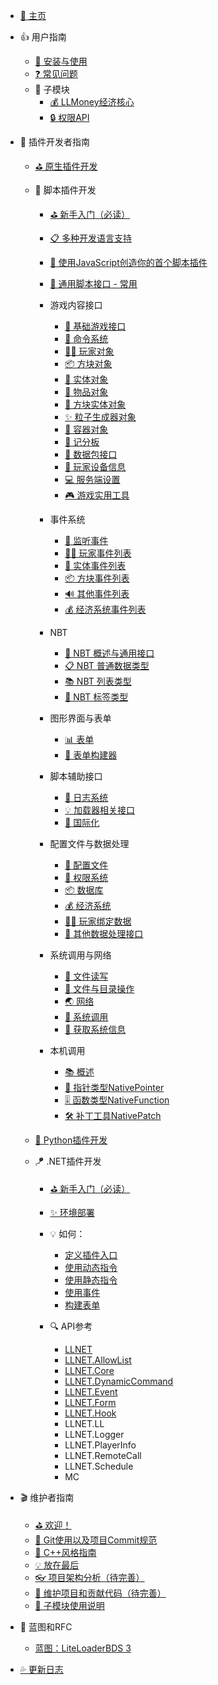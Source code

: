 - [🎨 主页](/README.md)

- 👍 用户指南
    - [🔨 安装与使用](/Usage.md)
    - [❓ 常见问题](/FAQ.md)
    - 🧩 子模块
        - [💰 LLMoney经济核心](/Submodules/LLMoney.md)
        - [🔒 权限API](/Submodules/PermAPI.md)

- 🍔 插件开发者指南
    - [⛳ 原生插件开发](https://cpp.docs.litebds.com/zh-Hans)

    - 🎯 脚本插件开发
        - [⛳ 新手入门（必读）](LLSEPluginDevelopment/README.md)
        - [📋 多种开发语言支持](LLSEPluginDevelopment/LanguageSupport.md)
        - [📜 使用JavaScript创造你的首个脚本插件](LLSEPluginDevelopment/LLSEJSPlugin.md)
        - [💼 通用脚本接口 - 常用](LLSEPluginDevelopment/ScriptAPI/ScriptHelp.md)

        - 游戏内容接口
            - [🎨 基础游戏接口](LLSEPluginDevelopment/GameAPI/Basic.md)
            - [🎯 命令系统](LLSEPluginDevelopment/GameAPI/Command.md)
            - [🏃‍♂️ 玩家对象](LLSEPluginDevelopment/GameAPI/Player.md)
            - [📦 方块对象](LLSEPluginDevelopment/GameAPI/Block.md)
            - [🎈 实体对象](LLSEPluginDevelopment/GameAPI/Entity.md)
            - [🧰 物品对象](LLSEPluginDevelopment/GameAPI/Item.md)
            - [📮 方块实体对象](LLSEPluginDevelopment/GameAPI/BlockEntity.md)
            - [✨ 粒子生成器对象](LLSEPluginDevelopment/GameAPI/Particle.md)
            - [👜 容器对象](LLSEPluginDevelopment/GameAPI/Container.md)
            - [📝 记分板](LLSEPluginDevelopment/GameAPI/ScoreBoard.md)
            - [📩 数据包接口](LLSEPluginDevelopment/GameAPI/Packet.md)
            - [📱 玩家设备信息](LLSEPluginDevelopment/GameAPI/Device.md)
            - [💻 服务端设置](LLSEPluginDevelopment/GameAPI/Server.md)
            - [🎮 游戏实用工具](LLSEPluginDevelopment/GameAPI/GameUtils.md)

        - 事件系统
            - [🔔 监听事件](LLSEPluginDevelopment/EventAPI/Listen.md)
            - [🏃‍♂️ 玩家事件列表](LLSEPluginDevelopment/EventAPI/PlayerEvents.md)
            - [🎈 实体事件列表](LLSEPluginDevelopment/EventAPI/EntityEvents.md)
            - [📦 方块事件列表](LLSEPluginDevelopment/EventAPI/BlockEvents.md)
            - [🔊 其他事件列表](LLSEPluginDevelopment/EventAPI/OtherEvents.md)
            - [💰 经济系统事件列表](LLSEPluginDevelopment/EventAPI/EconomicEvents.md)

        - NBT
            - [🥽 NBT 概述与通用接口](LLSEPluginDevelopment/NbtAPI/NBT.md)
            - [📋 NBT 普通数据类型](LLSEPluginDevelopment/NbtAPI/NBTValue.md)
            - [📚 NBT 列表类型](LLSEPluginDevelopment/NbtAPI/NBTList.md)
            - [📒 NBT 标签类型](LLSEPluginDevelopment/NbtAPI/NBTCompound.md)

        - 图形界面与表单
            - [📊 表单](LLSEPluginDevelopment/GuiAPI/Form.md)
            - [📰 表单构建器](LLSEPluginDevelopment/GuiAPI/FormBuilder.md)

        - 脚本辅助接口
            - [📅 日志系统](LLSEPluginDevelopment/ScriptAPI/Logger.md)
            - [💡 加载器相关接口](LLSEPluginDevelopment/ScriptAPI/Ll.md)
            - [🛫 国际化](LLSEPluginDevelopment/ScriptAPI/i18n.md)

        - 配置文件与数据处理
            - [🔨 配置文件](LLSEPluginDevelopment/DataAPI/ConfigFile.md)
            - [🔐 权限系统](/LLSEPluginDevelopment/DataAPI/PermAPI.md)
            - [📦 数据库](LLSEPluginDevelopment/DataAPI/DataBase.md)
            - [💰 经济系统](LLSEPluginDevelopment/DataAPI/Economy.md)
            - [🏃‍♂️ 玩家绑定数据](LLSEPluginDevelopment/DataAPI/PlayerData.md)
            - [🧰 其他数据处理接口](LLSEPluginDevelopment/DataAPI/OtherData.md)

        - 系统调用与网络
            - [📝 文件读写](LLSEPluginDevelopment/SystemAPI/File.md)
            - [📂 文件与目录操作](LLSEPluginDevelopment/SystemAPI/FileSystem.md)
            - [🌏 网络](LLSEPluginDevelopment/SystemAPI/Network.md)
            - [📡 系统调用](LLSEPluginDevelopment/SystemAPI/SystemCall.md)
            - [📜 获取系统信息](LLSEPluginDevelopment/SystemAPI/SystemInfo.md)
            
        - 本机调用
            - [📚 概述](LLSEPluginDevelopment/NativeAPI/Summary.md)
            - [📲 指针类型NativePointer](LLSEPluginDevelopment/NativeAPI/NativePointer.md)
            - [🎚️ 函数类型NativeFunction](LLSEPluginDevelopment/NativeAPI/NativeFunction.md)
            - [🛠️ 补丁工具NativePatch](LLSEPluginDevelopment/NativeAPI/NativePatch.md)

    - [🍳 Python插件开发](https://github.com/twoone-3/BDSpyrunner/wiki/Devlopment)

    - 🪁 .NET插件开发
        - [⛳ 新手入门（必读）](/DotNETPluginDevelopment/README.md)

        - [✨ 环境部署](/DotNETPluginDevelopment/Deploy.md)

        - 💡 如何：
            - [定义插件入口](/DotNETPluginDevelopment/HowTo/PluginEntry.md)
            - [使用动态指令](/DotNETPluginDevelopment/HowTo/DynamicCommand.md)
            - [使用静态指令](/DotNETPluginDevelopment/HowTo/Static_DynamicCommand.md)
            - [使用事件](/DotNETPluginDevelopment/HowTo/UseEvent.md)
            - [构建表单](/DotNETPluginDevelopment/HowTo/BuildForm.md)

        - 🔍 API参考
            - [LLNET](/DotNETPluginDevelopment/APIs/Namespace/LLNET/LLNET.md)
            - [LLNET.AllowList](/DotNETPluginDevelopment/APIs/Namespace/LLNET.AllowList/LLNET.AllowList.md)
            - [LLNET.Core](/DotNETPluginDevelopment/APIs/Namespace/LLNET.Core/LLNET.Core.md)
            - [LLNET.DynamicCommand](/DotNETPluginDevelopment/APIs/Namespace/LLNET.DynamicCommand/LLNET.DynamicCommand.md)
            - [LLNET.Event](/DotNETPluginDevelopment/APIs/Namespace/LLNET.Event/LLNET.Event.md)
            - [LLNET.Form](/DotNETPluginDevelopment/APIs/Namespace/LLNET.Form/LLNET.Form.md)
            - [LLNET.Hook](/DotNETPluginDevelopment/APIs/Namespace/LLNET.Hook/LLNET.Hook.md)
            - LLNET.LL
            - LLNET.Logger
            - LLNET.PlayerInfo
            - LLNET.RemoteCall
            - LLNET.Schedule
            - MC

- 🎬 维护者指南
    - [⛳ 欢迎！](/Maintenance/README.md)
    - [🔮 Git使用以及项目Commit规范](/Maintenance/Commit.md)
    - [🚥 C++风格指南](/Maintenance/StyleGuide.md)
    - [💡 放在最后](/Maintenance/Conclusion.md)
    - [👓 项目架构分析（待完善）](/Maintenance/Analysis.md)
    - [🎯 维护项目和贡献代码（待完善）](/Maintenance/Coding.md)
    - [🧩 子模块使用说明](/Maintenance/Submodules.md)

- 🧿 蓝图和RFC
    - [蓝图：LiteLoaderBDS 3](/Blueprints/LiteLoaderBDS3.md)

- [💦 更新日志](https://github.com/LiteLDev/LiteLoaderBDS/releases)